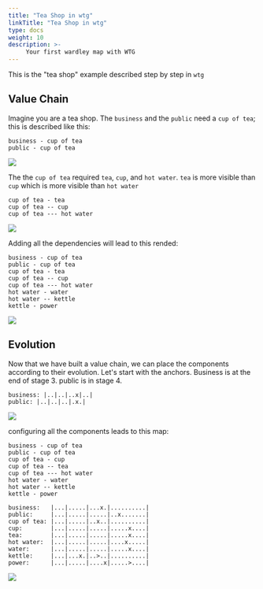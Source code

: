 ```yaml
---
title: "Tea Shop in wtg"
linkTitle: "Tea Shop in wtg"
type: docs
weight: 10
description: >-
     Your first wardley map with WTG
---
```


This is the "tea shop" example described step by step in `wtg`

## Value Chain

Imagine you are a tea shop.
The `business` and the `public` need a `cup of tea`; this is described like this:

```
business - cup of tea
public - cup of tea
```

![](/wardleyToGo/images/cupoftea1.svg)

The the `cup of tea` required `tea`, `cup`, and `hot water`.
`tea` is more visible than `cup` which is more visible than `hot water` 

```
cup of tea - tea
cup of tea -- cup
cup of tea --- hot water
```

![](/wardleyToGo/images/cupoftea2.svg)

Adding all the dependencies will lead to this rended:

```
business - cup of tea
public - cup of tea
cup of tea - tea
cup of tea -- cup
cup of tea --- hot water
hot water - water
hot water -- kettle
kettle - power
```

![](/wardleyToGo/images/cupoftea3.svg)

## Evolution

Now that we have built a value chain, we can place the components according to their evolution.
Let's start with the anchors. Business is at the end of stage 3. public is in stage 4.

```
business: |..|..|..x|..|
public: |..|..|..|.x.|
```

![](/wardleyToGo/images/cupoftea4.svg)

configuring all the components leads to this map:

```
business - cup of tea
public - cup of tea
cup of tea - cup
cup of tea -- tea
cup of tea --- hot water
hot water - water
hot water -- kettle
kettle - power

business:   |...|.....|...x.|..........|
public:     |...|.....|.....|..x.......|
cup of tea: |...|.....|..x..|..........|
cup:        |...|.....|.....|.....x....|
tea:        |...|.....|.....|.....x....|
hot water:  |...|.....|.....|....x.....|
water:      |...|.....|.....|.....x....|
kettle:     |...|...x.|..>..|..........|
power:      |...|.....|....x|.....>....|
```

![](/wardleyToGo/images/cupoftea5.svg)

